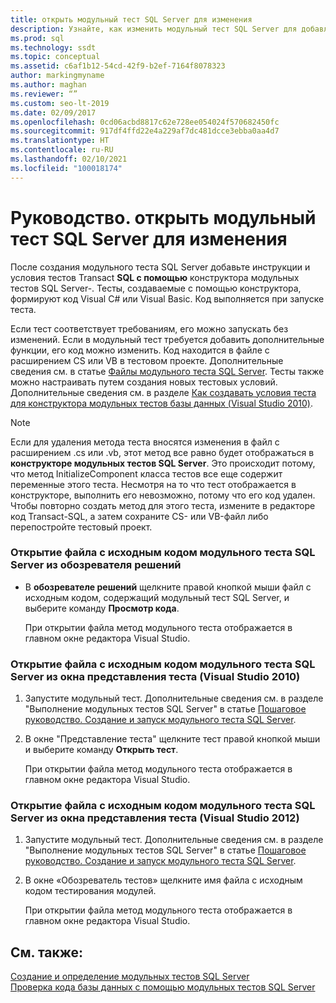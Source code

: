 ```yaml
---
title: открыть модульный тест SQL Server для изменения
description: Узнайте, как изменить модульный тест SQL Server для добавления функциональных возможностей и настройки условий. Ознакомьтесь с различными способами открытия файла исходного кода теста.
ms.prod: sql
ms.technology: ssdt
ms.topic: conceptual
ms.assetid: c6af1b12-54cd-42f9-b2ef-7164f8078323
author: markingmyname
ms.author: maghan
ms.reviewer: “”
ms.custom: seo-lt-2019
ms.date: 02/09/2017
ms.openlocfilehash: 0cd06acbd8817c62e728ee054024f570682450fc
ms.sourcegitcommit: 917df4ffd22e4a229af7dc481dcce3ebba0aa4d7
ms.translationtype: HT
ms.contentlocale: ru-RU
ms.lasthandoff: 02/10/2021
ms.locfileid: "100018174"
---
```

# <a name="how-to-open-a-sql-server-unit-test-to-edit"></a>Руководство. открыть модульный тест SQL Server для изменения

После создания модульного теста SQL Server добавьте инструкции и условия тестов Transact **SQL с помощью** конструктора модульных тестов SQL Server\-. Тесты, создаваемые с помощью конструктора, формируют код Visual C# или Visual Basic. Код выполняется при запуске теста.  
  
Если тест соответствует требованиям, его можно запускать без изменений. Если в модульный тест требуется добавить дополнительные функции, его код можно изменить. Код находится в файле с расширением CS или VB в тестовом проекте. Дополнительные сведения см. в статье [Файлы модульного теста SQL Server](../ssdt/sql-server-unit-test-files.md). Тесты также можно настраивать путем создания новых тестовых условий. Дополнительные сведения см. в разделе [Как создавать условия теста для конструктора модульных тестов базы данных (Visual Studio 2010)](/previous-versions/visualstudio/visual-studio-2010/aa833409(v=vs.100)).  
  
> [!NOTE]  
> Если для удаления метода теста вносятся изменения в файл с расширением .cs или .vb, этот метод все равно будет отображаться в **конструкторе модульных тестов SQL Server**. Это происходит потому, что метод InitializeComponent класса тестов все еще содержит переменные этого теста. Несмотря на то что тест отображается в конструкторе, выполнить его невозможно, потому что его код удален. Чтобы повторно создать метод для этого теста, измените в редакторе код Transact\-SQL, а затем сохраните CS- или VB-файл либо перепостройте тестовый проект.  
  
### <a name="to-open-the-source-code-file-of-a-sql-server-unit-test-from-solution-explorer"></a>Открытие файла с исходным кодом модульного теста SQL Server из обозревателя решений  
  
-   В **обозревателе решений** щелкните правой кнопкой мыши файл с исходным кодом, содержащий модульный тест SQL Server, и выберите команду **Просмотр кода**.  
  
    При открытии файла метод модульного теста отображается в главном окне редактора Visual Studio.  
  
### <a name="to-open-the-source-code-file-of-a-sql-server-unit-test-from-the-test-view-window-visual-studio-2010"></a>Открытие файла с исходным кодом модульного теста SQL Server из окна представления теста (Visual Studio 2010)  
  
1.  Запустите модульный тест. Дополнительные сведения см. в разделе "Выполнение модульных тестов SQL Server" в статье [Пошаговое руководство. Создание и запуск модульного теста SQL Server](../ssdt/walkthrough-creating-and-running-a-sql-server-unit-test.md).  
  
2.  В окне "Представление теста" щелкните тест правой кнопкой мыши и выберите команду **Открыть тест**.  
  
    При открытии файла метод модульного теста отображается в главном окне редактора Visual Studio.  
  
### <a name="to-open-the-source-code-file-of-a-sql-server-unit-test-from-the-test-view-window-visual-studio-2012"></a>Открытие файла с исходным кодом модульного теста SQL Server из окна представления теста (Visual Studio 2012)  
  
1.  Запустите модульный тест. Дополнительные сведения см. в разделе "Выполнение модульных тестов SQL Server" в статье [Пошаговое руководство. Создание и запуск модульного теста SQL Server](../ssdt/walkthrough-creating-and-running-a-sql-server-unit-test.md).  
  
2.  В окне «Обозреватель тестов» щелкните имя файла с исходным кодом тестирования модулей.  
  
    При открытии файла метод модульного теста отображается в главном окне редактора Visual Studio.  
  
## <a name="see-also"></a>См. также:  
[Создание и определение модульных тестов SQL Server](../ssdt/creating-and-defining-sql-server-unit-tests.md)  
[Проверка кода базы данных с помощью модульных тестов SQL Server](../ssdt/verifying-database-code-by-using-sql-server-unit-tests.md)  

